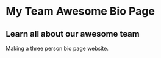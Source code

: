 # My Team Awesome Bio Page

## Learn all about our awesome team 

Making a three person bio page website.